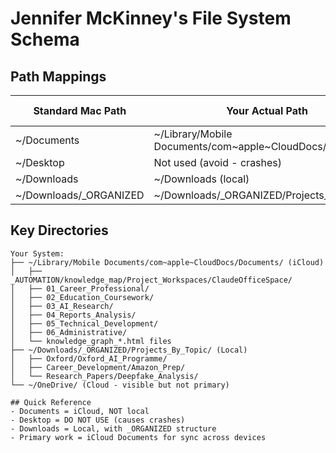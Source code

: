 # Jennifer McKinney's File System Schema

## Path Mappings

| Standard Mac Path | Your Actual Path | Storage Type |
|------------------|------------------|--------------|
| ~/Documents | ~/Library/Mobile Documents/com~apple~CloudDocs/Documents | iCloud |
| ~/Desktop | Not used (avoid - crashes) | N/A |
| ~/Downloads | ~/Downloads (local) | Local |
| ~/Downloads/_ORGANIZED | ~/Downloads/_ORGANIZED/Projects_By_Topic | Local |

## Key Directories

```
Your System:
├── ~/Library/Mobile Documents/com~apple~CloudDocs/Documents/ (iCloud)
│   ├── _AUTOMATION/knowledge_map/Project_Workspaces/ClaudeOfficeSpace/
│   ├── 01_Career_Professional/
│   ├── 02_Education_Coursework/
│   ├── 03_AI_Research/
│   ├── 04_Reports_Analysis/
│   ├── 05_Technical_Development/
│   ├── 06_Administrative/
│   └── knowledge_graph_*.html files
├── ~/Downloads/_ORGANIZED/Projects_By_Topic/ (Local)
│   ├── Oxford/Oxford_AI_Programme/
│   ├── Career_Development/Amazon_Prep/
│   └── Research_Papers/Deepfake_Analysis/
└── ~/OneDrive/ (Cloud - visible but not primary)

## Quick Reference
- Documents = iCloud, NOT local
- Desktop = DO NOT USE (causes crashes)
- Downloads = Local, with _ORGANIZED structure
- Primary work = iCloud Documents for sync across devices
```
